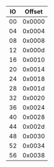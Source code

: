 | IO | Offset |
| -- | ------ |
| 00 | 0x0000 |
| 04 | 0x0004 |
| 08 | 0x0008 |
| 12 | 0x000d |
| 16 | 0x0010 |
| 20 | 0x0014 |
| 24 | 0x0018 |
| 28 | 0x001d |
| 32 | 0x0020 |
| 36 | 0x0024 |
| 40 | 0x0028 |
| 44 | 0x002d |
| 48 | 0x0030 |
| 52 | 0x0034 |
| 56 | 0x0038 |
